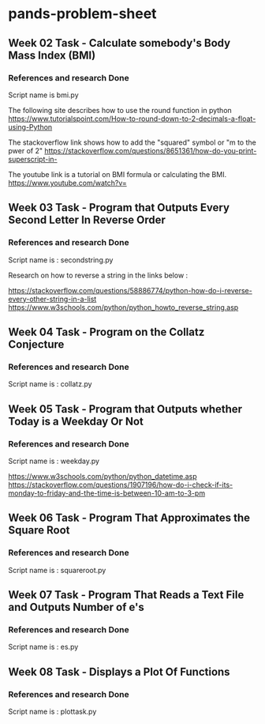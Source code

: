 # pands-problem-sheet

## Week 02 Task - Calculate somebody's Body Mass Index (BMI)

### References and research Done 
Script name is bmi.py
 
The following site describes how to use the round function in python
https://www.tutorialspoint.com/How-to-round-down-to-2-decimals-a-float-using-Python

The stackoverflow link shows how to add the "squared" symbol or "m to the pwer of 2"
https://stackoverflow.com/questions/8651361/how-do-you-print-superscript-in-

The youtube link is a tutorial on BMI formula or calculating the BMI.
https://www.youtube.com/watch?v=



## Week 03 Task - Program that Outputs Every Second Letter In Reverse Order

### References and research Done 
Script name is : secondstring.py

Research on how to reverse a string in the links below :

https://stackoverflow.com/questions/58886774/python-how-do-i-reverse-every-other-string-in-a-list
https://www.w3schools.com/python/python_howto_reverse_string.asp

## Week 04 Task - Program on the Collatz Conjecture

### References and research Done 
Script name is : collatz.py


## Week 05 Task - Program that Outputs whether Today is a Weekday Or Not

### References and research Done 
Script name is : weekday.py


https://www.w3schools.com/python/python_datetime.asp
https://stackoverflow.com/questions/1907196/how-do-i-check-if-its-monday-to-friday-and-the-time-is-between-10-am-to-3-pm

## Week 06 Task - Program That Approximates the Square Root

### References and research Done 
Script name is : squareroot.py


## Week 07 Task - Program That Reads a Text File and Outputs Number of e's

### References and research Done 
Script name is : es.py


## Week 08 Task - Displays a Plot Of Functions

### References and research Done 
Script name is : plottask.py

